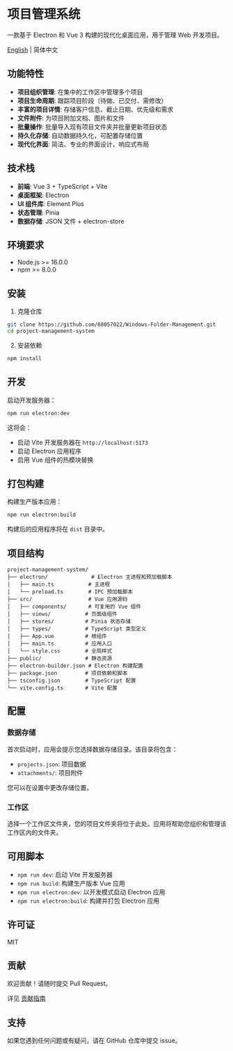 # 项目管理系统

一款基于 Electron 和 Vue 3 构建的现代化桌面应用，用于管理 Web 开发项目。

[English](./README.md) | 简体中文

## 功能特性

- **项目组织管理**: 在集中的工作区中管理多个项目
- **项目生命周期**: 跟踪项目阶段（待做、已交付、需修改）
- **丰富的项目详情**: 存储客户信息、截止日期、优先级和需求
- **文件附件**: 为项目附加文档、图片和文件
- **批量操作**: 批量导入现有项目文件夹并批量更新项目状态
- **持久化存储**: 自动数据持久化，可配置存储位置
- **现代化界面**: 简洁、专业的界面设计，响应式布局

## 技术栈

- **前端**: Vue 3 + TypeScript + Vite
- **桌面框架**: Electron
- **UI 组件库**: Element Plus
- **状态管理**: Pinia
- **数据存储**: JSON 文件 + electron-store

## 环境要求

- Node.js >= 16.0.0
- npm >= 8.0.0

## 安装

1. 克隆仓库
```bash
git clone https://github.com/68057022/Windows-Folder-Management.git
cd project-management-system
```

2. 安装依赖
```bash
npm install
```

## 开发

启动开发服务器：

```bash
npm run electron:dev
```

这将会：
- 启动 Vite 开发服务器在 `http://localhost:5173`
- 启动 Electron 应用程序
- 启用 Vue 组件的热模块替换

## 打包构建

构建生产版本应用：

```bash
npm run electron:build
```

构建后的应用程序将在 `dist` 目录中。

## 项目结构

```
project-management-system/
├── electron/              # Electron 主进程和预加载脚本
│   ├── main.ts           # 主进程
│   └── preload.ts        # IPC 预加载脚本
├── src/                  # Vue 应用源码
│   ├── components/       # 可复用的 Vue 组件
│   ├── views/           # 页面级组件
│   ├── stores/          # Pinia 状态存储
│   ├── types/           # TypeScript 类型定义
│   ├── App.vue          # 根组件
│   ├── main.ts          # 应用入口
│   └── style.css        # 全局样式
├── public/              # 静态资源
├── electron-builder.json # Electron 构建配置
├── package.json         # 项目依赖和脚本
├── tsconfig.json        # TypeScript 配置
└── vite.config.ts       # Vite 配置
```

## 配置

### 数据存储

首次启动时，应用会提示您选择数据存储目录。该目录将包含：
- `projects.json`: 项目数据
- `attachments/`: 项目附件

您可以在设置中更改存储位置。

### 工作区

选择一个工作区文件夹，您的项目文件夹将位于此处。应用将帮助您组织和管理该工作区内的文件夹。


## 可用脚本

- `npm run dev`: 启动 Vite 开发服务器
- `npm run build`: 构建生产版本 Vue 应用
- `npm run electron:dev`: 以开发模式启动 Electron 应用
- `npm run electron:build`: 构建并打包 Electron 应用

## 许可证

MIT

## 贡献

欢迎贡献！请随时提交 Pull Request。

详见 [贡献指南](./CONTRIBUTING_CN.md)

## 支持

如果您遇到任何问题或有疑问，请在 GitHub 仓库中提交 issue。

